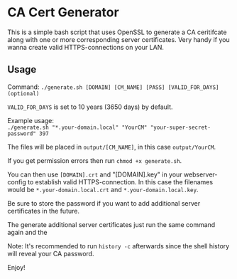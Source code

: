 # CA Cert Generator
This is a simple bash script that uses OpenSSL to generate a CA ceritifcate along with one or more corresponding server certificates. Very handy if you wanna create valid HTTPS-connections on your LAN.

## Usage
Command:
```./generate.sh [DOMAIN] [CM_NAME] [PASS] [VALID_FOR_DAYS](optional)```

`VALID_FOR_DAYS` is set to 10 years (3650 days) by default.

Example usage:<br>
```./generate.sh "*.your-domain.local" "YourCM" "your-super-secret-password" 397```

The files will be placed in `output/[CM_NAME]`, in this case `output/YourCM`.

If you get permission errors then run `chmod +x generate.sh`.

You can then use `[DOMAIN].crt` and "[DOMAIN].key" in your webserver-config to establish valid HTTPS-connection. In this case the filenames would be `*.your-domain.local.crt` and `*.your-domain.local.key`.

Be sure to store the password if you want to add additional server certificates in the future.

The generate additional server certificates just run the same command again and the 

Note: It's recommended to run `history -c` afterwards since the shell history will reveal your CA password.

Enjoy!